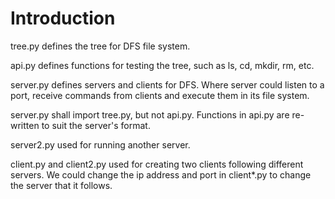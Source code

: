 # Introduction

tree.py defines the tree for DFS file system.

api.py defines functions for testing the tree, such as ls, cd, mkdir, rm, etc. 

server.py defines servers and clients for DFS. Where server could listen to a port, receive commands from clients and execute them in its file system.

server.py shall import tree.py, but not api.py. Functions in api.py are re-written to suit the server's format. 

server2.py used for running another server.

client.py and client2.py used for creating two clients following different servers. We could change the ip address and port in client*.py to change the server that it follows.
